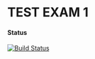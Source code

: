 # TEST EXAM 1


#### Status
[![Build Status](https://travis-ci.org/Castau/3semesterExam.svg?branch=master)](https://travis-ci.org/Castau/3semesterExam)



